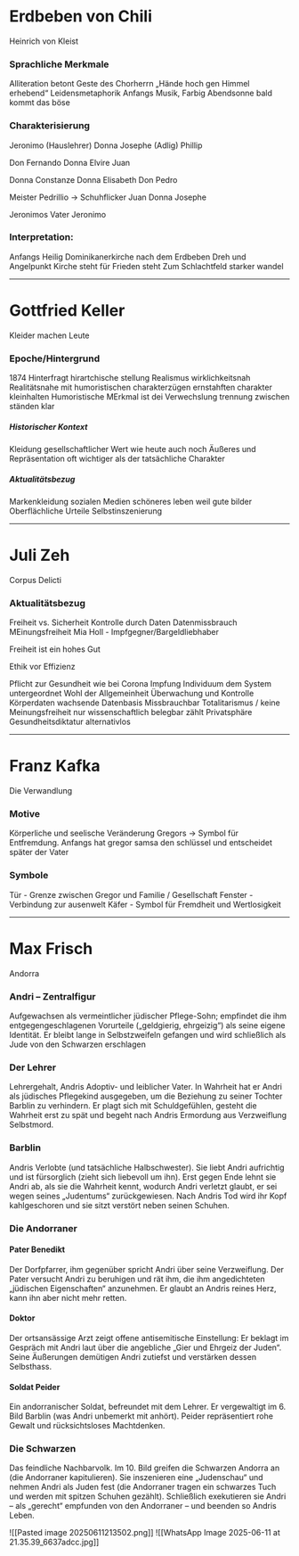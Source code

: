 # Erdbeben von Chili
Heinrich von Kleist

### Sprachliche Merkmale
Alliteration betont Geste des Chorherrn „Hände hoch gen Himmel erhebend“
Leidensmetaphorik
Anfangs Musik, Farbig
Abendsonne bald kommt das böse
### Charakterisierung
Jeronimo (Hauslehrer)
Donna Josephe (Adlig)
	Phillip

Don Fernando
Donna Elvire
	Juan

Donna Constanze
Donna Elisabeth
Don Pedro

Meister Pedrillio -> Schuhflicker
	Juan
	Donna Josephe

Jeronimos Vater
	Jeronimo

### Interpretation:
Anfangs Heilig
Dominikanerkirche nach dem Erdbeben
Dreh und Angelpunkt 
Kirche steht für Frieden steht
Zum Schlachtfeld
starker wandel



***
# Gottfried Keller
Kleider machen Leute

### Epoche/Hintergrund
1874 
Hinterfragt hirartchische stellung
Realismus
wirklichkeitsnah
Realitätsnahe
mit humoristischen charakterzügen ernstahften charakter kleinhalten
Humoristische MErkmal ist dei Verwechslung
trennung zwischen ständen klar
##### Historischer Kontext
Kleidung gesellschaftlicher Wert wie heute auch noch
Äußeres und Repräsentation oft wichtiger als der tatsächliche Charakter
##### Aktualitätsbezug
Markenkleidung
sozialen Medien
schöneres leben weil gute bilder
Oberflächliche Urteile
Selbstinszenierung
***
# Juli Zeh 
Corpus Delicti
### Aktualitätsbezug
Freiheit vs. Sicherheit
Kontrolle durch Daten
Datenmissbrauch
MEinungsfreiheit
Mia Holl - Impfgegner/Bargeldliebhaber

Freiheit ist ein hohes Gut

Ethik vor Effizienz

Pflicht zur Gesundheit wie bei Corona Impfung
Individuum dem System untergeordnet
Wohl der Allgemeinheit
Überwachung und Kontrolle
Körperdaten
wachsende Datenbasis 
Missbrauchbar
Totalitarismus / keine Meinungsfreiheit
nur wissenschaftlich belegbar zählt
Privatsphäre
Gesundheitsdiktatur
alternativlos

***
# Franz Kafka
Die Verwandlung
### Motive
Körperliche und seelische Veränderung Gregors → Symbol für Entfremdung.
Anfangs hat gregor samsa den schlüssel und entscheidet später der Vater

### Symbole
Tür - Grenze zwischen Gregor und Familie / Gesellschaft
Fenster - Verbindung zur ausenwelt
Käfer - Symbol für Fremdheit und Wertlosigkeit

***
# Max Frisch
Andorra
### Andri – Zentralfigur

Aufgewachsen als vermeintlicher jüdischer Pflege-Sohn; empfindet die ihm entgegengeschlagenen Vorurteile („geldgierig, ehrgeizig“) als seine eigene Identität. Er bleibt lange in Selbstzweifeln gefangen und wird schließlich als Jude von den Schwarzen erschlagen

### Der Lehrer

Lehrergehalt, Andris Adoptiv- und leiblicher Vater. In Wahrheit hat er Andri als jüdisches Pflegekind ausgegeben, um die Beziehung zu seiner Tochter Barblin zu verhindern. Er plagt sich mit Schuldgefühlen, gesteht die Wahrheit erst zu spät und begeht nach Andris Ermordung aus Verzweiflung Selbstmord.

### Barblin

Andris Verlobte (und tatsächliche Halbschwester). Sie liebt Andri aufrichtig und ist fürsorglich (zieht sich liebevoll um ihn). Erst gegen Ende lehnt sie Andri ab, als sie die Wahrheit kennt, wodurch Andri verletzt glaubt, er sei wegen seines „Judentums“ zurückgewiesen. Nach Andris Tod wird ihr Kopf kahlgeschoren und sie sitzt verstört neben seinen Schuhen.

### Die Andorraner

#### Pater Benedikt

Der Dorfpfarrer, ihm gegenüber spricht Andri über seine Verzweiflung. Der Pater versucht Andri zu beruhigen und rät ihm, die ihm angedichteten „jüdischen Eigenschaften“ anzunehmen. Er glaubt an Andris reines Herz, kann ihn aber nicht mehr retten.

#### Doktor

Der ortsansässige Arzt zeigt offene antisemitische Einstellung: Er beklagt im Gespräch mit Andri laut über die angebliche „Gier und Ehrgeiz der Juden“. Seine Äußerungen demütigen Andri zutiefst und verstärken dessen Selbsthass.

#### Soldat Peider

Ein andorranischer Soldat, befreundet mit dem Lehrer. Er vergewaltigt im 6. Bild Barblin (was Andri unbemerkt mit anhört). Peider repräsentiert rohe Gewalt und rücksichtsloses Machtdenken.

### Die Schwarzen

Das feindliche Nachbarvolk. Im 10. Bild greifen die Schwarzen Andorra an (die Andorraner kapitulieren). Sie inszenieren eine „Judenschau“ und nehmen Andri als Juden fest (die Andorraner tragen ein schwarzes Tuch und werden mit spitzen Schuhen gezählt). Schließlich exekutieren sie Andri – als „gerecht“ empfunden von den Andorraner – und beenden so Andris Leben.

![[Pasted image 20250611213502.png]]
![[WhatsApp Image 2025-06-11 at 21.35.39_6637adcc.jpg]]

